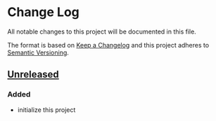 # Change Log
All notable changes to this project will be documented in this file.

The format is based on [Keep a Changelog](http://keepachangelog.com/) 
and this project adheres to [Semantic Versioning](http://semver.org/).

## [Unreleased]
### Added
- initialize this project

[Unreleased]: https://github.com/olivierlacan/keep-a-changelog/compare/1.0.0...HEAD
